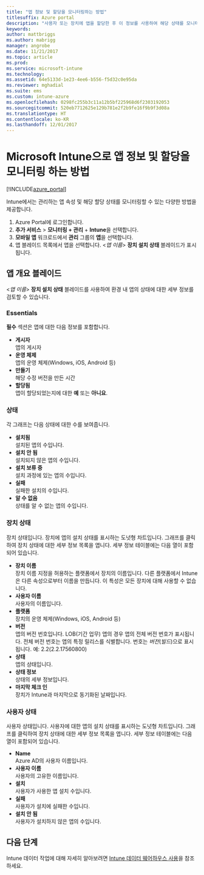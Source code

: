 ```yaml
---
title: "앱 정보 및 할당을 모니터링하는 방법"
titlesuffix: Azure portal
description: "사용자 또는 장치에 앱을 할당한 후 이 정보를 사용하여 해당 상태를 모니터링할 수 있습니다."
keywords: 
author: mattbriggs
ms.author: mabrigg
manager: angrobe
ms.date: 11/21/2017
ms.topic: article
ms.prod: 
ms.service: microsoft-intune
ms.technology: 
ms.assetid: 64e5133d-1e23-4ee6-b556-f5d32c0e95da
ms.reviewer: mghadial
ms.suite: ems
ms.custom: intune-azure
ms.openlocfilehash: 0298fc255b3c11a12b5bf225968d6f2303192053
ms.sourcegitcommit: 520eb7712625e129b781e2f2b9fe16f9b9f3d08a
ms.translationtype: HT
ms.contentlocale: ko-KR
ms.lasthandoff: 12/01/2017
---
```

# <a name="how-to-monitor-app-information-and-assignments-with-microsoft-intune"></a>Microsoft Intune으로 앱 정보 및 할당을 모니터링 하는 방법

[!INCLUDE[azure_portal](./includes/azure_portal.md)]

Intune에서는 관리하는 앱 속성 및 해당 할당 상태를 모니터링할 수 있는 다양한 방법을 제공합니다.

1. Azure Portal에 로그인합니다.
2. **추가 서비스** > **모니터링 + 관리** + **Intune**을 선택합니다.
3. **모바일 앱** 워크로드에서 **관리** 그룹의 **앱**을 선택합니다.
5. 앱 블레이드 목록에서 앱을 선택합니다. <*앱 이름*> **장치 설치 상태** 블레이드가 표시됩니다.

## <a name="app-overview-blade"></a>앱 개요 블레이드

<*앱 이름*> **장치 설치 상태** 블레이드를 사용하여 환경 내 앱의 상태에 대한 세부 정보를 검토할 수 있습니다.

### <a name="essentials"></a>Essentials

**필수** 섹션은 앱에 대한 다음 정보를 포함합니다.

 - **게시자**  
앱의 게시자
 - **운영 체제**  
앱의 운영 체제(Windows, iOS, Android 등)
 - **만들기**  
해당 수정 버전을 만든 시간
 - **할당됨**  
앱이 할당되었는지에 대한 **예** 또는 **아니요**.

### <a name="status"></a>상태
각 그래프는 다음 상태에 대한 수를 보여줍니다.

 - **설치됨**  
설치된 앱의 수입니다.
 - **설치 안 됨**  
설치되지 않은 앱의 수입니다.
 - **설치 보류 중**  
설치 과정에 있는 앱의 수입니다.
 - **실패**  
실패한 설치의 수입니다.
 - **알 수 없음**  
상태를 알 수 없는 앱의 수입니다.

### <a name="device-status"></a>장치 상태

장치 상태입니다. 장치에 앱의 설치 상태를 표시하는 도넛형 차트입니다. 그래프를 클릭하여 장치 상태에 대한 세부 정보 목록을 엽니다. 세부 정보 테이블에는 다음 열이 포함되어 있습니다.

 - **장치 이름**  
장치 이름 지정을 허용하는 플랫폼에서 장치의 이름입니다. 다른 플랫폼에서 Intune은 다른 속성으로부터 이름을 만듭니다. 이 특성은 모든 장치에 대해 사용할 수 없습니다.
 - **사용자 이름**  
사용자의 이름입니다.
 - **플랫폼**  
장치의 운영 체제(Windows, iOS, Android 등)
 - **버전**  
앱의 버전 번호입니다. LOB(기간 업무) 앱의 경우 앱의 전체 버전 번호가 표시됩니다. 전체 버전 번호는 앱의 특정 릴리스를 식별합니다. 번호는 _버전_(_빌드_)으로 표시됩니다. 예: 2.2(2.2.17560800)
 - **상태**  
앱의 상태입니다.
 - **상태 정보**  
상태의 세부 정보입니다.
 - **마지막 체크 인**  
장치가 Intune과 마지막으로 동기화된 날짜입니다.


### <a name="user-status"></a>사용자 상태

사용자 상태입니다. 사용자에 대한 앱의 설치 상태를 표시하는 도넛형 차트입니다. 그래프를 클릭하여 장치 상태에 대한 세부 정보 목록을 엽니다. 세부 정보 테이블에는 다음 열이 포함되어 있습니다.
 - **Name**  
Azure AD의 사용자 이름입니다.
 - **사용자 이름**  
사용자의 고유한 이름입니다.
 - **설치**  
사용자가 사용한 앱 설치 수입니다.
 - **실패**  
사용자가 설치에 실패한 수입니다.
 - **설치 안 됨**  
사용자가 설치하지 않은 앱의 수입니다.


## <a name="next-steps"></a>다음 단계

Intune 데이터 작업에 대해 자세히 알아보려면 [Intune 데이터 웨어하우스 사용](reports-nav-create-intune-reports.md)을 참조하세요.